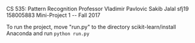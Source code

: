 CS 535: Pattern Recognition
Professor Vladimir Pavlovic
Sakib Jalal sfj19 158005883
Mini-Project 1 -- Fall 2017

To run the project, move "run.py" to the directory scikit-learn/install Anaconda and run `python run.py`
